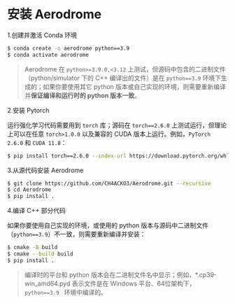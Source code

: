 # 安装 Aerodrome #

1.创建并激活 Conda 环境

```bash
$ conda create -n aerodrome python==3.9
$ conda activate aerodrome
```

> Aerodrome 在 ```python>=3.9.0,<3.12``` 上测试，但源码中包含的二进制文件（python/simulator 下的 C++ 编译出的文件）是在 ```python==3.9``` 环境下生成的；如果你要使用其它 python 版本或自己实现的环境，则需要重新编译并**保证编译和运行时的 python 版本一致**。

2.安装 Pytorch

运行强化学习代码需要用到 ```torch``` 库；源码在 ```torch==2.6.0``` 上测试运行，但理论上可以在任意 ```torch>1.0.0``` 以及兼容的 CUDA 版本上运行。例如，```PyTorch 2.6.0``` 和 ``` CUDA 11.8 ```：

```bash
$ pip install torch==2.6.0 --index-url https://download.pytorch.org/whl/cu118
```

3.从源代码安装 Aerodrome

```bash
$ git clone https://github.com/CH4ACKO3/Aerodrome.git --recursive
$ cd Aerodrome
$ pip install .
```

4.编译 C++ 部分代码

如果你要使用自己实现的环境，或使用的 python 版本与源码中二进制文件（```python==3.9```）不一致，则需要重新编译并安装：

```bash
$ cmake -B build
$ cmake --build build
$ pip install .
```

> 编译时的平台和 python 版本会在二进制文件名中显示；例如，*.cp39-win_amd64.pyd 表示文件是在 Windows 平台、64位架构下，```python==3.9 ``` 环境中编译的。